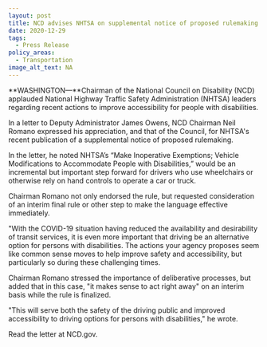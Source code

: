 ```yaml
---
layout: post
title: NCD advises NHTSA on supplemental notice of proposed rulemaking
date: 2020-12-29
tags:
  - Press Release
policy_areas:
  - Transportation
image_alt_text: NA
---
```


**WASHINGTON—**Chairman of the National Council on Disability (NCD) applauded National Highway Traffic Safety Administration (NHTSA) leaders regarding recent actions to improve accessibility for people with disabilities.

In a letter to Deputy Administrator James Owens, NCD Chairman Neil Romano expressed his appreciation, and that of the Council, for NHTSA's recent publication of a supplemental notice of proposed rulemaking.

In the letter, he noted NHTSA’s “Make Inoperative Exemptions; Vehicle Modifications to Accommodate People with Disabilities,” would be an incremental but important step forward for drivers who use wheelchairs or otherwise rely on hand controls to operate a car or truck.

Chairman Romano not only endorsed the rule, but requested consideration of an interim final rule or other step to make the language effective immediately.

"With the COVID-19 situation having reduced the availability and desirability of transit services, it is even more important that driving be an alternative option for persons with disabilities. The actions your agency proposes seem like common sense moves to help improve safety and accessibility, but particularly so during these challenging times.

Chairman Romano stressed the importance of deliberative processes, but added that in this case, "it makes sense to act right away" on an interim basis while the rule is finalized.

"This will serve both the safety of the driving public and improved accessibility to driving options for persons with disabilities," he wrote.

Read the letter at NCD.gov.
